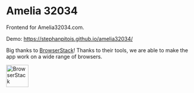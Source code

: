 # Amelia 32034

Frontend for Amelia32034.com.

Demo: https://stephanpitois.github.io/amelia32034/

Big thanks to [BrowserStack](https://www.browserstack.com/)! Thanks to their tools, we are able to make the app work on a wide range of browsers.

<img src="https://p14.zdusercontent.com/attachment/1015988/kI2kVZ1Mxa7ZkmdYXHPwAmzJO?token=eyJhbGciOiJkaXIiLCJlbmMiOiJBMTI4Q0JDLUhTMjU2In0..WBfn7nN1SMRTQfV5rr_WQA.xlYCBUFb-DLzSI_TFiCNvS9EmOAaI6XyKFiRr3xM2QHlZH9M5QRef0_b423aF-PcvNvK9mcWtdlAgmozw1nCE1Q6NstodgVB-hZqCutECnWWq2zMespPCl4XFkuulIPyHUQ-87QRhGBWEmcPV5jo9JpKLlm8FdkEu2Tf_ONLXMb34LSu5YFymAghqBcJ_SclGeHxmPaMyCdaUfN_hPYUx1nrPb7qEZ-W2IBT8LMiLTbZHnoZSq2aaifU1uK1l1mNu1XN7r0tehDmmc_gFHJ5qol4Y5xWz2ttk1E3V5_0A0Y.J7uRAXVpyYukdLFyHqXYcg" alt="BrowserStack" height="60">

